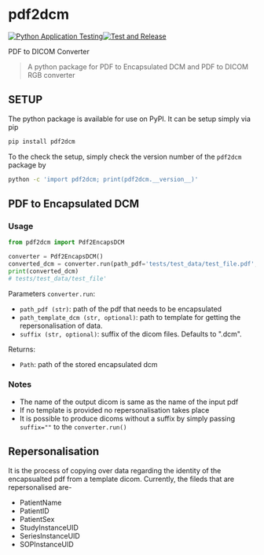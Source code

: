 # pdf2dcm
[![Python Application Testing](https://github.com/a-parida12/pdf2dcm/actions/workflows/test.yml/badge.svg?branch=main)](https://github.com/a-parida12/pdf2dcm/actions/workflows/test.yml)[![Test and Release](https://github.com/a-parida12/pdf2dcm/actions/workflows/release.yml/badge.svg?branch=main)](https://github.com/a-parida12/pdf2dcm/actions/workflows/release.yml)

PDF to DICOM Converter

> A python package for PDF to Encapsulated DCM and PDF to DICOM RGB converter

## SETUP

The python package is available for use on PyPI. It can be setup simply via pip

```bash
pip install pdf2dcm
```

To the check the setup, simply check the version number of the `pdf2dcm` package by

```bash
python -c 'import pdf2dcm; print(pdf2dcm.__version__)'
```

## PDF to Encapsulated DCM

### Usage

```python
from pdf2dcm import Pdf2EncapsDCM

converter = Pdf2EncapsDCM()
converted_dcm = converter.run(path_pdf='tests/test_data/test_file.pdf', path_template_dcm='tests/test_data/CT_small.dcm', suffix =".dcm")
print(converted_dcm)
# tests/test_data/test_file'
```

Parameters `converter.run`:

- `path_pdf (str)`: path of the pdf that needs to be encapsulated
- `path_template_dcm (str, optional)`: path to template for getting the repersonalisation of data.
- `suffix (str, optional)`: suffix of the dicom files. Defaults to ".dcm".

Returns:

- `Path`: path of the stored encapsulated dcm

### Notes

- The name of the output dicom is same as the name of the input pdf
- If no template is provided no repersonalisation takes place
- It is possible to produce dicoms without a suffix by simply passing `suffix=""` to the `converter.run()`

## Repersonalisation

It is the process of copying over data regarding the identity of the encapsualted pdf from a template dicom. Currently, the fileds that are repersonalised are-

- PatientName
- PatientID
- PatientSex
- StudyInstanceUID
- SeriesInstanceUID
- SOPInstanceUID
